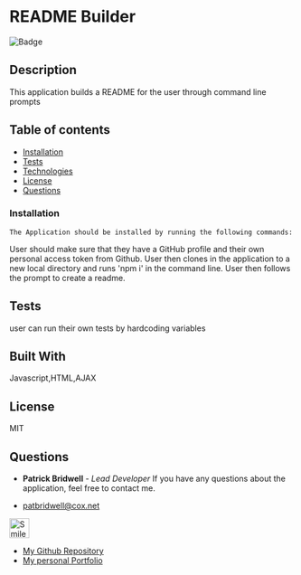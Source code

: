 
  # README Builder

  ![Badge](https://img.shields.io/static/v1?label=GitHub_User&message=PBridwell&color=<COLOR>?style=plastic)

  ## Description

  This application builds a README for the user through command line prompts
  
  ## Table of contents
  - [Installation](#Installation)
  - [Tests](#Tests)
  - [Technologies](#Built-with)
  - [License](#License)
  - [Questions](#Questions)


  ### Installation
    The Application should be installed by running the following commands:
  
   User should make sure that they have a GitHub profile and their own personal access token from Github. User then clones in the application to a new local directory and runs 'npm i' in the command line. User then follows the prompt to create a readme.
  
  
  
  ## Tests
  user can run their own tests by hardcoding variables 
  ## Built With
  Javascript,HTML,AJAX
  ## License

  MIT
  
  ## Questions
  * **Patrick Bridwell** - *Lead Developer* 
  If you have any questions about the application, feel free to contact me.
  - [patbridwell@cox.net](Email)
  <img src="https://avatars3.githubusercontent.com/u/56896214?v=4" alt="Smiley face" height="35" width="35">

  - [My Github Repository](https://api.github.com/users/PBridwell/repos)
  - [My personal Portfolio](https://pbridwell.github.io/)

